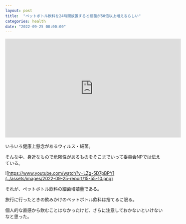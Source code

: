 ```yaml
---
layout: post
title:  "ペットボトル飲料を24時間放置すると細菌が50倍以上増えるらしい"
categories: health
date: "2022-09-25 00:00:00"
---
```


<iframe width="560" height="315" src="https://www.youtube.com/embed/LZg-5D7pBPY" title="YouTube video player" frameborder="0" allow="accelerometer; autoplay; clipboard-write; encrypted-media; gyroscope; picture-in-picture" allowfullscreen></iframe>

いろいろ健康上懸念があるウィルス・細菌。

そんな中、身近なもので危険性があるものをそこまでいって委員会NPでは伝えている。

![https://www.youtube.com/watch?v=LZg-5D7pBPY](../assets/images/2022-09-25-report/15-55-10.png)

それが、ペットボトル飲料の細菌増殖量である。

旅行に行ったときの飲みかけのペットボトル飲料は捨てるに限る。

個人的な直感から飲むことはなかったけど、さらに注意しておかないといけないなと思った。

